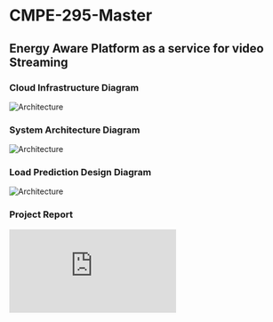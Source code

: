 # CMPE-295-Master 

## Energy Aware Platform as a service for video Streaming

### Cloud Infrastructure Diagram
![Architecture](https://github.com/khanayazahmad/CMPE-295-Master/Cloud_Infrastructure.jpg)

### System Architecture Diagram
![Architecture](https://github.com/khanayazahmad/CMPE-295-Master/System_Architecture.png)

### Load Prediction Design Diagram
![Architecture](https://github.com/khanayazahmad/CMPE-295-Master/Load_Prediction_Design.png)

### Project Report
![Architecture](https://github.com/khanayazahmad/CMPE-295-Master/LCMPE_295B_Final_Project_Report.pdf)